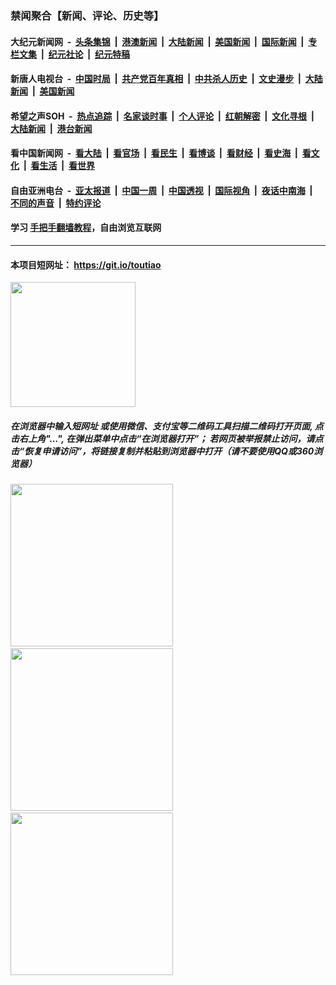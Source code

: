 ### 禁闻聚合【新闻、评论、历史等】

#### 大纪元新闻网 &nbsp;-&nbsp; [头条集锦](indexes/E头条集锦.md?t=03030631) &nbsp;|&nbsp; [港澳新闻](indexes/E港澳新闻.md?t=03030631)  &nbsp;|&nbsp; [大陆新闻](indexes/E大陆新闻.md?t=03030631) &nbsp;|&nbsp; [美国新闻](indexes/E美国新闻.md?t=03030631) &nbsp;|&nbsp; [国际新闻](indexes/E国际新闻.md?t=03030631) &nbsp;|&nbsp; [专栏文集](indexes/E专栏文集.md?t=03030631) &nbsp;|&nbsp; [纪元社论](indexes/E纪元社论.md?t=03030631) &nbsp;|&nbsp; [纪元特稿](indexes/E纪元特稿.md?t=03030631) 

#### 新唐人电视台 &nbsp;-&nbsp; [中国时局](indexes/N中国时局.md?t=03030631) &nbsp;|&nbsp; [共产党百年真相](indexes/N共产党百年真相.md?t=03030631) &nbsp;|&nbsp; [中共杀人历史](indexes/N中共杀人历史.md?t=03030631) &nbsp;|&nbsp; [文史漫步](indexes/N文史漫步.md?t=03030631) &nbsp;|&nbsp; [大陆新闻](indexes/N大陆新闻.md?t=03030631) &nbsp;|&nbsp; [美国新闻](indexes/N美国新闻.md?t=03030631)

#### 希望之声SOH &nbsp;-&nbsp; [热点追踪](indexes/H热点追踪.md?t=03030631) &nbsp;|&nbsp; [名家谈时事](indexes/H名家谈时事.md?t=03030631) &nbsp;|&nbsp; [个人评论](indexes/H个人评论.md?t=03030631)  &nbsp;|&nbsp; [红朝解密](indexes/H红朝解密.md?t=03030631) &nbsp;|&nbsp; [文化寻根](indexes/H文化寻根.md?t=03030631) &nbsp;|&nbsp; [大陆新闻](indexes/H大陆新闻.md?t=03030631) &nbsp;|&nbsp; [港台新闻](indexes/H港台新闻.md?t=03030631)

#### 看中国新闻网 &nbsp;-&nbsp; [看大陆](indexes/S看大陆.md?t=03030631) &nbsp;|&nbsp; [看官场](indexes/S看官场.md?t=03030631) &nbsp;|&nbsp; [看民生](indexes/S看民生.md?t=03030631)  &nbsp;|&nbsp; [看博谈](indexes/S看博谈.md?t=03030631) &nbsp;|&nbsp; [看财经](indexes/S看财经.md?t=03030631) &nbsp;|&nbsp; [看史海](indexes/S看史海.md?t=03030631) &nbsp;|&nbsp; [看文化](indexes/S看文化.md?t=03030631) &nbsp;|&nbsp; [看生活](indexes/S看生活.md?t=03030631) &nbsp;|&nbsp; [看世界](indexes/S看世界.md?t=03030631)

#### 自由亚洲电台 &nbsp;-&nbsp; [亚太报道](indexes/R亚太报道.md?t=03030631) &nbsp;|&nbsp; [中国一周](indexes/R中国一周.md?t=03030631) &nbsp;|&nbsp; [中国透视](indexes/R中国透视.md?t=03030631)  &nbsp;|&nbsp; [国际视角](indexes/R国际视角.md?t=03030631) &nbsp;|&nbsp; [夜话中南海](indexes/R夜话中南海.md?t=03030631) &nbsp;|&nbsp; [不同的声音](indexes/R不同的声音.md?t=03030631) &nbsp;|&nbsp; [特约评论](indexes/R特约评论.md?t=03030631)

#### 学习 [手把手翻墙教程](https://github.com/gfw-breaker/guides/wiki)，自由浏览互联网

----

#### 本项目短网址： https://git.io/toutiao
<img src="https://raw.githubusercontent.com/gfw-breaker/banned-news/master/scripts/img/qr.png" width="200px"/>  

##### 在浏览器中输入短网址 或使用微信、支付宝等二维码工具扫描二维码打开页面, 点击右上角"...", 在弹出菜单中点击“在浏览器打开”； 若网页被举报禁止访问，请点击“恢复申请访问”，将链接复制并粘贴到浏览器中打开（请不要使用QQ或360浏览器）

<img src="https://raw.githubusercontent.com/gfw-breaker/banned-news/master/scripts/img/1.png" width="260px"/> &nbsp; <img src="https://raw.githubusercontent.com/gfw-breaker/banned-news/master/scripts/img/2.png" width="260px"/> &nbsp; <img src="https://raw.githubusercontent.com/gfw-breaker/banned-news/master/scripts/img/3.png" width="260px"/>
